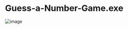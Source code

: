 # Guess-a-Number-Game.exe

![image](https://user-images.githubusercontent.com/50515418/218478190-701a610f-b41e-4f1b-8368-49a318e7baec.png)
